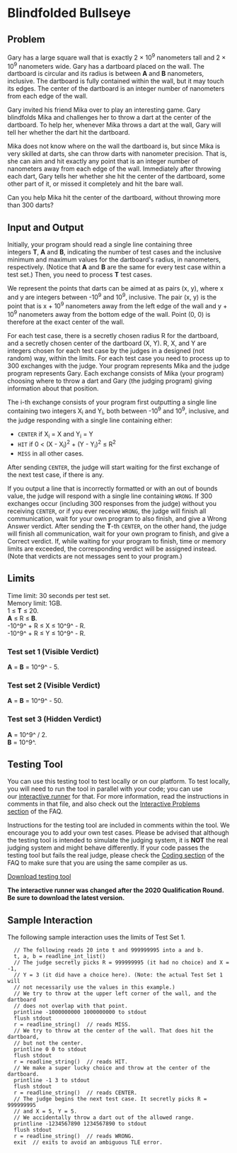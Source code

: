 # Blindfolded Bullseye

## Problem

Gary has a large square wall that is exactly 2 × 10<sup>9</sup> nanometers tall and 2 × 10<sup>9</sup> nanometers wide. Gary has a dartboard placed on the wall. The dartboard is circular and its radius is between **A** and **B** nanometers, inclusive. The dartboard is fully contained within the wall, but it may touch its edges. The center of the dartboard is an integer number of nanometers from each edge of the wall.

Gary invited his friend Mika over to play an interesting game. Gary blindfolds Mika and challenges her to throw a dart at the center of the dartboard. To help her, whenever Mika throws a dart at the wall, Gary will tell her whether the dart hit the dartboard.

Mika does not know where on the wall the dartboard is, but since Mika is very skilled at darts, she can throw darts with nanometer precision. That is, she can aim and hit exactly any point that is an integer number of nanometers away from each edge of the wall. Immediately after throwing each dart, Gary tells her whether she hit the center of the dartboard, some other part of it, or missed it completely and hit the bare wall.

Can you help Mika hit the center of the dartboard, without throwing more than 300 darts?

## Input and Output

Initially, your program should read a single line containing three integers **T**, **A** and **B**, indicating the number of test cases and the inclusive minimum and maximum values for the dartboard's radius, in nanometers, respectively. (Notice that **A** and **B** are the same for every test case within a test set.) Then, you need to process **T** test cases.

We represent the points that darts can be aimed at as pairs (x, y), where x and y are integers between -10<sup>9</sup> and 10<sup>9</sup>, inclusive. The pair (x, y) is the point that is x + 10<sup>9</sup> nanometers away from the left edge of the wall and y + 10<sup>9</sup> nanometers away from the bottom edge of the wall. Point (0, 0) is therefore at the exact center of the wall.

For each test case, there is a secretly chosen radius R for the dartboard, and a secretly chosen center of the dartboard (X, Y). R, X, and Y are integers chosen for each test case by the judges in a designed (not random) way, within the limits. For each test case you need to process up to 300 exchanges with the judge. Your program represents Mika and the judge program represents Gary. Each exchange consists of Mika (your program) choosing where to throw a dart and Gary (the judging program) giving information about that position.

The i-th exchange consists of your program first outputting a single line containing two integers X<sub>i</sub> and Y<sub>i</sub>, both between -10<sup>9</sup> and 10<sup>9</sup>, inclusive, and the judge responding with a single line containing either:

-   `CENTER` if X<sub>i</sub> = X and Y<sub>i</sub> = Y
-   `HIT` if 0 < (X - X<sub>i</sub>)<sup>2</sup> + (Y - Y<sub>i</sub>)<sup>2</sup> ≤ R<sup>2</sup>
-   `MISS` in all other cases.

After sending `CENTER`, the judge will start waiting for the first exchange of the next test case, if there is any.

If you output a line that is incorrectly formatted or with an out of bounds value, the judge will respond with a single line containing `WRONG`. If 300 exchanges occur (including 300 responses from the judge) without you receiving `CENTER`, or if you ever receive `WRONG`, the judge will finish all communication, wait for your own program to also finish, and give a Wrong Answer verdict. After sending the **T**-th `CENTER`, on the other hand, the judge will finish all communication, wait for your own program to finish, and give a Correct verdict. If, while waiting for your program to finish, time or memory limits are exceeded, the corresponding verdict will be assigned instead. (Note that verdicts are not messages sent to your program.)

## Limits

Time limit: 30 seconds per test set.\
Memory limit: 1GB.\
1 ≤ **T** ≤ 20.\
**A** ≤ R ≤ **B**.\
-10^9^ + R ≤ X ≤ 10^9^ - R.\
-10^9^ + R ≤ Y ≤ 10^9^ - R.

### Test set 1 (Visible Verdict)

**A** = **B** = 10^9^ - 5.

### Test set 2 (Visible Verdict)

**A** = **B** = 10^9^ - 50.

### Test set 3 (Hidden Verdict)

**A** = 10^9^ / 2.\
**B** = 10^9^.

## Testing Tool

You can use this testing tool to test locally or on our platform. To test locally, you will need to run the tool in parallel with your code; you can use our [interactive runner](https://storage.googleapis.com/coding-competitions.appspot.com/interactive_runner.py) for that. For more information, read the instructions in comments in that file, and also check out the [Interactive Problems section](https://codingcompetitions.withgoogle.com/codejam/faq#interactive-problems) of the FAQ.

Instructions for the testing tool are included in comments within the tool. We encourage you to add your own test cases. Please be advised that although the testing tool is intended to simulate the judging system, it is **NOT** the real judging system and might behave differently. If your code passes the testing tool but fails the real judge, please check the [Coding section](https://codingcompetitions.withgoogle.com/codejam/faq#coding) of the FAQ to make sure that you are using the same compiler as us.

[Download testing tool](https://codejam.googleapis.com/dashboard/get_file/AQj_6U3hs6l9rQazzRbH77KTAj6MDmV_lNWQYxNLANPV16oNwtQbyxWzfj9LruA64ETFqg/testing_tool.py)

**The interactive runner was changed after the 2020 Qualification Round. Be sure to download the latest version.**

## Sample Interaction

The following sample interaction uses the limits of Test Set 1.
```
  // The following reads 20 into t and 999999995 into a and b.
  t, a, b = readline_int_list()
  // The judge secretly picks R = 999999995 (it had no choice) and X = -1,
  // Y = 3 (it did have a choice here). (Note: the actual Test Set 1 will
  // not necessarily use the values in this example.)
  // We try to throw at the upper left corner of the wall, and the dartboard
  // does not overlap with that point.
  printline -1000000000 1000000000 to stdout
  flush stdout
  r = readline_string()  // reads MISS.
  // We try to throw at the center of the wall. That does hit the dartboard,
  // but not the center.
  printline 0 0 to stdout
  flush stdout
  r = readline_string()  // reads HIT.
  // We make a super lucky choice and throw at the center of the dartboard.
  printline -1 3 to stdout
  flush stdout
  r = readline_string()  // reads CENTER.
  // The judge begins the next test case. It secretly picks R = 999999995
  // and X = 5, Y = 5.
  // We accidentally throw a dart out of the allowed range.
  printline -1234567890 1234567890 to stdout
  flush stdout
  r = readline_string()  // reads WRONG.
  exit  // exits to avoid an ambiguous TLE error.
```
